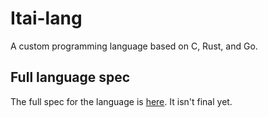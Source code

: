 # Itai-lang
A custom programming language based on C, Rust, and Go.

## Full language spec
The full spec for the language is [here](SPEC.md).
It isn't final yet.
